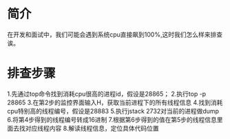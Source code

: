 # 简介
在开发和面试中，我们可能会遇到系统cpu直接飙到100%,这时我们怎么样来排查诶。

# 排查步骤
1.先通过top命令找到消耗cpu很高的进程id，假设是28865；
2.执行top -p 28865
3.在第2步的监控界面输入H，获取当前进程下的所有线程信息
4.找到消耗cpu特别高的线程编号，假设是28883
5.执行jstack 2732对当前的进程做dump
6.将第4步得到的线程编号转成16进制
7.根据第6步得到的值在第5步的线程信息里面去找对应线程内容
8.解读线程信息，定位具体代码位置

